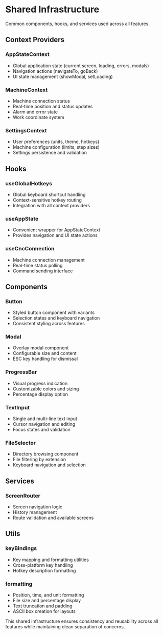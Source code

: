 # Shared Infrastructure

Common components, hooks, and services used across all features.

## Context Providers

### AppStateContext
- Global application state (current screen, loading, errors, modals)
- Navigation actions (navigateTo, goBack)
- UI state management (showModal, setLoading)

### MachineContext  
- Machine connection status
- Real-time position and status updates
- Alarm and error state
- Work coordinate system

### SettingsContext
- User preferences (units, theme, hotkeys)
- Machine configuration (limits, step sizes)
- Settings persistence and validation

## Hooks

### useGlobalHotkeys
- Global keyboard shortcut handling
- Context-sensitive hotkey routing
- Integration with all context providers

### useAppState
- Convenient wrapper for AppStateContext
- Provides navigation and UI state actions

### useCncConnection
- Machine connection management
- Real-time status polling
- Command sending interface

## Components

### Button
- Styled button component with variants
- Selection states and keyboard navigation
- Consistent styling across features

### Modal
- Overlay modal component
- Configurable size and content
- ESC key handling for dismissal

### ProgressBar
- Visual progress indication
- Customizable colors and sizing
- Percentage display option

### TextInput
- Single and multi-line text input
- Cursor navigation and editing
- Focus states and validation

### FileSelector
- Directory browsing component
- File filtering by extension
- Keyboard navigation and selection

## Services

### ScreenRouter
- Screen navigation logic
- History management
- Route validation and available screens

## Utils

### keyBindings
- Key mapping and formatting utilities
- Cross-platform key handling
- Hotkey description formatting

### formatting
- Position, time, and unit formatting
- File size and percentage display
- Text truncation and padding
- ASCII box creation for layouts

This shared infrastructure ensures consistency and reusability across all features while maintaining clean separation of concerns.